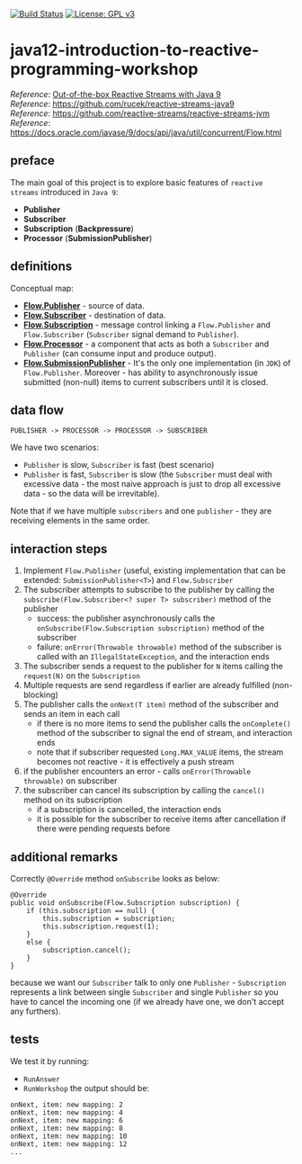 [![Build Status](https://travis-ci.org/mtumilowicz/java12-introduction-to-reactive-programming-workshop.svg?branch=master)](https://travis-ci.org/mtumilowicz/java12-introduction-to-reactive-programming-workshop)
[![License: GPL v3](https://img.shields.io/badge/License-GPLv3-blue.svg)](https://www.gnu.org/licenses/gpl-3.0)

# java12-introduction-to-reactive-programming-workshop
_Reference_: [Out-of-the-box Reactive Streams with Java 9](https://www.youtube.com/watch?v=COgktgJmP_k)  
_Reference_: https://github.com/rucek/reactive-streams-java9  
_Reference_: https://github.com/reactive-streams/reactive-streams-jvm  
_Reference_: https://docs.oracle.com/javase/9/docs/api/java/util/concurrent/Flow.html

## preface
The main goal of this project is to explore basic features of 
`reactive streams` introduced in `Java 9`:
* **Publisher**
* **Subscriber**
* **Subscription** (**Backpressure**)
* **Processor** (**SubmissionPublisher**)

## definitions
Conceptual map:  
* **[Flow.Publisher](https://docs.oracle.com/javase/9/docs/api/java/util/concurrent/Flow.Publisher.html)** - 
source of data.  
* **[Flow.Subscriber](https://docs.oracle.com/javase/9/docs/api/java/util/concurrent/Flow.Subscriber.html)** - 
destination of data.  
* **[Flow.Subscription](https://docs.oracle.com/javase/9/docs/api/java/util/concurrent/Flow.Subscription.html)** - 
message control linking a `Flow.Publisher` and `Flow.Subscriber` 
(`Subscriber` signal demand to `Publisher`).  
* **[Flow.Processor](https://docs.oracle.com/javase/9/docs/api/java/util/concurrent/Flow.Processor.html)** - 
a component that acts as both a `Subscriber` and `Publisher` (can 
consume input and produce output).  
* **[Flow.SubmissionPublisher](https://docs.oracle.com/javase/9/docs/api/java/util/concurrent/SubmissionPublisher.html)** - 
It's the only  one implementation (in `JDK`) of `Flow.Publisher`. 
Moreover - has ability to asynchronously issue submitted (non-null) 
items to current subscribers until it is closed.

## data flow
```
PUBLISHER -> PROCESSOR -> PROCESSOR -> SUBSCRIBER
```
We have two scenarios:  
* `Publisher` is slow, `Subscriber` is fast (best scenario)
* `Publisher` is fast, `Subscriber` is slow (the `Subscriber` must deal 
with excessive data - the most naive approach is just to drop all 
excessive data - so the data will be irrevitable).

Note that if we have multiple `subscribers` and one `publisher` - they 
are receiving elements in the same order.

## interaction steps
1. Implement `Flow.Publisher` (useful, existing implementation that can be extended: `SubmissionPublisher<T>`) 
and `Flow.Subscriber`
1. The subscriber attempts to subscribe to the publisher by calling the 
`subscribe(Flow.Subscriber<? super T> subscriber)`
method of the publisher
    * success: the publisher asynchronously calls the `onSubscribe(Flow.Subscription subscription)` 
    method of the subscriber
    * failure: `onError(Throwable throwable)` method of the subscriber is called 
    with an `IllegalStateException`, and the interaction ends
1. The subscriber sends a request to the publisher for `N` items calling the `request(N)` 
on the `Subscription`
1. Multiple requests are send regardless if earlier are already fulfilled (non-blocking)
1. The publisher calls the `onNext(T item)` method of the subscriber and sends an item in each call
    * if there is no more items to send the publisher calls the `onComplete()` method of the subscriber to signal
the end of stream, and interaction ends
    * note that if subscriber requested `Long.MAX_VALUE` items, the stream becomes not reactive - it is
    effectively a push stream
1. if the publisher encounters an error - calls `onError(Throwable throwable)` on subscriber
1. the subscriber can cancel its subscription by calling the `cancel()` method on its subscription
    * if a subscription is cancelled, the interaction ends 
    * it is possible for the subscriber to receive items after
    cancellation if there were pending requests before

## additional remarks
Correctly `@Override` method `onSubscribe` looks as below:
```
@Override
public void onSubscribe(Flow.Subscription subscription) {
    if (this.subscription == null) {
        this.subscription = subscription;
        this.subscription.request(1);
    }
    else {
        subscription.cancel();
    }
}
```
because we want our `Subscriber` talk to only one `Publisher` - 
`Subscription` represents a link between single `Subscriber` and single 
`Publisher` so you have to cancel the incoming one (if we already have 
one, we don't accept any furthers).

## tests
We test it by running:
* `RunAnswer`
* `RunWorkshop`
the output should be:
```
onNext, item: new mapping: 2
onNext, item: new mapping: 4
onNext, item: new mapping: 6
onNext, item: new mapping: 8
onNext, item: new mapping: 10
onNext, item: new mapping: 12
...
```
